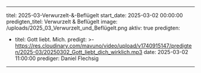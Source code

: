 ---
titel: 2025-03-Verwurzelt-&-Beflügelt
start_date: 2025-03-02 00:00:00
predigten_titel: Verwurzelt & Beflügelt
image: /uploads/2025_03_Verwurzelt_und_Beflügelt.png
aktiv: true
predigten:
  - titel: Gott liebt. Mich.
    predigt: >- 
      https://res.cloudinary.com/mavuno/video/upload/v1740915147/predigten/2025-03/20250302_Gott_liebt_dich_wirklich.mp3
    date: 2025-03-02 11:00:00
    prediger: Daniel Flechsig
 ---
